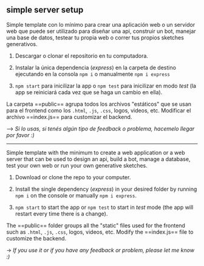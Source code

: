 ## simple server setup

Simple template con lo mínimo para crear una aplicación web o un servidor web que puede ser utilizado para diseñar una api, construir un bot, manejar una base de datos, testear tu propia web o correr tus propios sketches generativos.

1. Descargar o clonar el repositorio en tu computadora.

2. Instalar la única dependencia (*express*) en la carpeta de destino ejecutando en la consola `npm i` o manualmente `npm i express`

3. `npm start` para inicilizar la app o `npm test` para inicilizar en modo *test* (la app se reiniciará cada vez que se haga un cambio en ella).

La carpeta ==public== agrupa todos los archivos "estáticos" que se usan para el frontend como los `.html`, `.js`, `.css`, logos, videos, etc.
Modificar el archivo ==index.js== para customizar el backend.


--> *Si lo usas, si tenés algún tipo de feedback o problema, hacemelo llegar por favor :)*

---


Simple template with the minimum to create a web application or a web server that can be used to design an api, build a bot, manage a database, test your own web or run your own generative sketches.

1. Download or clone the repo to your computer.

2. Install the single dependency (*express*) in your desired folder by running `npm i` on the console or manually `npm i express`.

3. `npm start` to start the app or `npm test` to start in *test* mode (the app will restart every time there is a change).

The ==public== folder groups all the "static" files used for the frontend such as `.html`, `.js`, `.css`, logos, videos, etc.
Modify the ==index.js== file to customize the backend.


-> *If you use it or if you have any feedback or problem, please let me know :)*